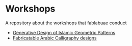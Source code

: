 # Workshops
A repository about the workshops that fablabuae conduct

* [Generative Design of Islamic Geometric Patterns](./generative-islamic-patterns/README.md)
* [Fabricatable Arabic Calligraphy designs](./arabic-calligraphy/README.md)
